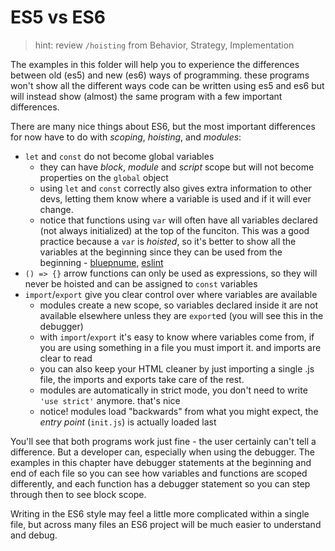 # ES5 vs ES6

> hint: review `/hoisting` from Behavior, Strategy, Implementation

The examples in this folder will help you to experience the differences between old (es5) and new (es6) ways of programming. these programs won't show all the different ways code can be written using es5 and es6 but will instead show (almost) the same program with a few important differences.

There are many nice things about ES6, but the most important differences for now have to do with _scoping_, _hoisting_, and _modules_:

- `let` and `const` do not become global variables
  - they can have _block_, _module_ and _script_ scope but will not become properties on the `global` object
  - using `let` and `const` correctly also gives extra information to other devs, letting them know where a variable is used and if it will ever change.
  - notice that functions using `var` will often have all variables declared (not always initialized) at the top of the funciton. This was a good practice because a `var` is _hoisted_, so it's better to show all the variables at the beginning since they can be used from the beginning - [bluepnume](https://bluepnume.medium.com/theres-no-need-to-define-all-javascript-vars-once-at-the-top-of-a-function-and-there-hasn-t-been-a66b31f21822), [eslint](https://eslint.org/docs/rules/vars-on-top)
- `() => {}` arrow functions can only be used as expressions, so they will never be hoisted and can be assigned to `const` variables
- `import`/`export` give you clear control over where variables are available
  - modules create a new scope, so variables declared inside it are not available elsewhere unless they are `export`ed (you will see this in the debugger)
  - with `import`/`export` it's easy to know where variables come from, if you are using something in a file you must import it. and imports are clear to read
  - you can also keep your HTML cleaner by just importing a single .js file, the imports and exports take care of the rest.
  - modules are automatically in strict mode, you don't need to write `'use strict'` anymore. that's nice
  - notice! modules load "backwards" from what you might expect, the _entry point_ (`init.js`) is actually loaded last

You'll see that both programs work just fine - the user certainly can't tell a difference. But a developer can, especially when using the debugger. The examples in this chapter have debugger statements at the beginning and end of each file so you can see how variables and functions are scoped differently, and each function has a debugger statement so you can step through then to see block scope.

Writing in the ES6 style may feel a little more complicated within a single file, but across many files an ES6 project will be much easier to understand and debug.
